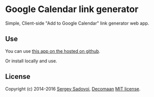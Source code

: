 # Google Calendar link generator

Simple, Client-side "Add to Google Calendar" link generator web app.

## Use

You can use [this app on the hosted on github](http://joseph7451797.github.io/google-calendar-link-generator/).  

Or install locally and use.

## License
Copyright (c) 2014-2016 [Sergey Sadovoi](https://github.com/HopeUA "Hope Channel Ukraine"), 
[Decomaan](https://github.com/decomaan) [MIT license](LICENSE).
